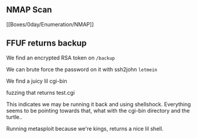 ## NMAP Scan
[[Boxes/0day/Enumeration/NMAP]]


## FFUF returns backup
We find an encrypted RSA token on `/backup`

We can brute force the password on it with ssh2john
`letmein`

We find a juicy lil cgi-bin 

fuzzing that returns test.cgi

This indicates we may be running it back and using shellshock. Everything seems to be pointing towards that, what with the cgi-bin directory and the turtle..

Running metasploit because we're kings, returns a nice lil shell.

